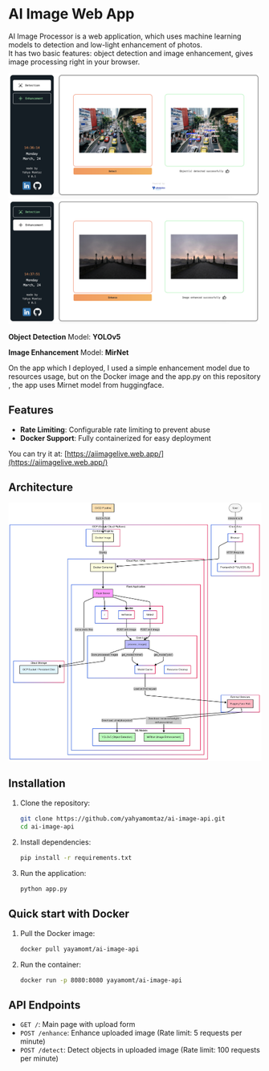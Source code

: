 # AI Image Web App

AI Image Processor is a web application, which uses machine learning models to detection and low-light enhancement of photos.  
It has two basic features: object detection and image enhancement, gives image processing right in your browser.

<img src="images/detection.png" width="500"> 
<img src="images/enhancement.png" width="500">



**Object Detection** Model: **YOLOv5**

**Image Enhancement** Model: **MirNet**


On the app which I deployed, I used a simple enhancement model due to resources usage, but on the Docker image and the app.py on this repository , the app uses Mirnet model from huggingface.

## Features

- **Rate Limiting**: Configurable rate limiting to prevent abuse
- **Docker Support**: Fully containerized for easy deployment

You can try it at: [https://aiimagelive.web.app/](https://aiimagelive.web.app/)

## Architecture

<img src="images/flowchart.png" width="600">


## Installation

1. Clone the repository:
   ```bash
   git clone https://github.com/yahyamomtaz/ai-image-api.git
   cd ai-image-api
   ```

2. Install dependencies:
   ```bash
   pip install -r requirements.txt
   ```

3. Run the application:
   ```bash
   python app.py
   ```

## Quick start with Docker

1. Pull the Docker image:
   ```bash
   docker pull yayamomt/ai-image-api
   ```

2. Run the container:
   ```bash
   docker run -p 8080:8080 yayamomt/ai-image-api
   ```


## API Endpoints

- `GET /`: Main page with upload form
- `POST /enhance`: Enhance uploaded image (Rate limit: 5 requests per minute)
- `POST /detect`: Detect objects in uploaded image (Rate limit: 100 requests per minute)
